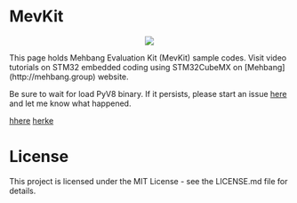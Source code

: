 # MevKit
<p align="center">
  <img src="https://raw.githubusercontent.com/MehbangGroup/MevKit/master/Images/MevKit3D.jpg"/>
</p>
This page holds Mehbang Evaluation Kit (MevKit) sample codes.
Visit video tutorials on STM32 embedded coding using STM32CubeMX on [Mehbang](http://mehbang.group) website.

Be sure to wait for load PyV8 binary. If it persists, please start an issue [here](https://github.com/waldyr/Sublime-Installer/issues/new) and let me know what happened.

[hhere](http://mehbang.group)
[herke](http://github.com/waldyr/Sublime-Installer/issues/new)


# License
This project is licensed under the MIT License - see the LICENSE.md file for details.
